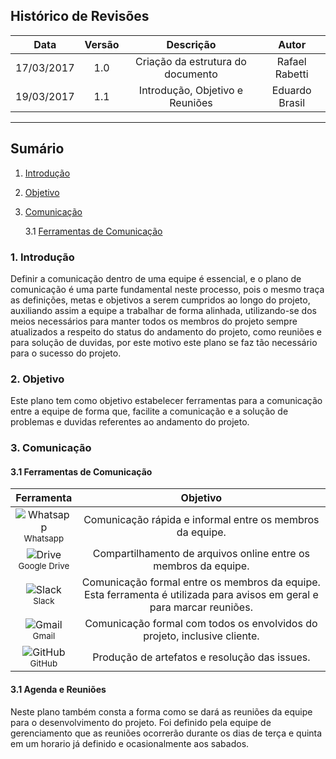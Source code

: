 ## Histórico de Revisões

| Data | Versão | Descrição | Autor |
|:----:|:------:|:---------:|:-----:|
|17/03/2017|1.0|Criação da estrutura do documento|Rafael Rabetti|
|19/03/2017|1.1|Introdução, Objetivo e Reuniões|Eduardo Brasil|

***

## Sumário

1. [Introdução](#1-introdução)

2. [Objetivo](#2-objetivo)

3. [Comunicação](#3-comunicação)

     3.1 [Ferramentas de Comunicação](#31-ferramentas-de-comunicação)


### 1. Introdução

Definir a comunicação dentro de uma equipe é essencial, e o plano de comunicação é uma parte fundamental neste processo, pois o mesmo traça as definições, metas e objetivos a serem cumpridos ao longo do projeto, auxiliando assim a equipe a trabalhar de forma alinhada, utilizando-se dos meios necessários para manter todos os membros do projeto sempre atualizados a respeito do status do andamento do projeto, como reuniões e para solução de duvidas, por este motivo este plano se faz tão necessário para o sucesso do projeto.

### 2. Objetivo

Este plano tem como objetivo estabelecer ferramentas para a comunicação entre a equipe de forma que, facilite a comunicação e a solução de problemas e duvidas referentes ao andamento do projeto. 

### 3. Comunicação

#### 3.1 Ferramentas de Comunicação

|**Ferramenta**|**Objetivo**|
|:------------:|:----------:|
|![Whatsapp](http://i.imgur.com/isKpHKx.png?1) <br /> <sub> Whatsapp </sub>| Comunicação rápida e informal entre os membros da equipe. |
|![Drive](http://i.imgur.com/TAgX4be.png?1) <br /> <sub> Google Drive </sub>| Compartilhamento de arquivos online entre os membros da equipe.|
|![Slack](http://i.imgur.com/bPufcvT.png?1) <br /> <sub> Slack </sub>| Comunicação formal entre os membros da equipe. Esta ferramenta é utilizada para avisos em geral e para marcar reuniões.|
|![Gmail](http://i.imgur.com/sNew5jX.png?2) <br /> <sub> Gmail </sub>| Comunicação formal com todos os envolvidos do projeto, inclusive cliente.|
|![GitHub](http://i.imgur.com/Zgu1pxJ.png?1) <br /> <sub> GitHub </sub>| Produção de artefatos e resolução das issues. |

#### 3.1 Agenda e Reuniões

Neste plano também consta a forma como se dará as reuniões da equipe para o desenvolvimento do projeto.
Foi definido pela equipe de gerenciamento que as reuniões ocorrerão durante os dias de terça e quinta em um horario já definido e ocasionalmente aos sabados.

